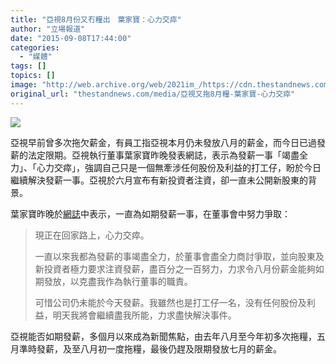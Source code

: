 ```yaml
---
title: "亞視8月份又冇糧出　葉家寶：心力交瘁"
author: "立場報道"
date: "2015-09-08T17:44:00"
categories:
  - "媒體"
tags: []
topics: []
image: "http://web.archive.org/web/2021im_/https://cdn.thestandnews.com/media/photos/cache/20150908-05_RD4J2_1200x0.png"
original_url: "thestandnews.com/media/亞視又拖8月糧-葉家寶-心力交瘁"
---
```

![](http://web.archive.org/web/2021im_/https://cdn.thestandnews.com/media/photos/cache/20150908-05_RD4J2_1200x0.png)

亞視早前曾多次拖欠薪金，有員工指亞視本月仍未發放八月的薪金，而今日已過發薪的法定限期。亞視執行董事葉家寶昨晚發表網誌，表示為發薪一事「竭盡全力」、「心力交瘁」，強調自己只是一個無牽涉任何股份及利益的打工仔，盼於今日繼續解決發薪一事。亞視於六月宣布有新投資者注資，卻一直未公開新股東的背景。

葉家寶昨晚於[網誌](http://web.archive.org/web/20210629023334/http://ipkapo.blogspot.hk/)中表示，一直為如期發薪一事，在董事會中努力爭取：

> 現正在回家路上，心力交瘁。
> 
> 一直以來我都為發薪的事竭盡全力，於董事會盡全力商討爭取，並向股東及新投資者極力要求注資發薪，盡百分之一百努力，力求令八月份薪金能夠如期發放，以克盡我作為執行董事的職責。
> 
> 可惜公司仍未能於今天發薪。我雖然也是打工仔一名，没有任何股份及利益，明天我將會繼續盡我所能，力求盡快解決事件。

亞視能否如期發薪，多個月以來成為新聞焦點，由去年八月至今年初多次拖糧，五月準時發薪，及至八月初一度拖糧，最後仍趕及限期發放七月的薪金。
